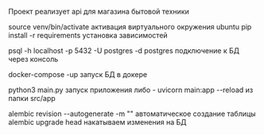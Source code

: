 Проект реализует api для магазина бытовой техники

source venv/bin/activate активация виртуального окружения ubuntu
pip install -r requirements установка зависимостей

psql -h localhost -p 5432 -U postgres -d postgres подключение к БД через консоль

docker-compose -up запуск БД в докере

python3 main.py запуск приложения
либо - uvicorn main:app --reload из папки src/app

alembic revision --autogenerate -m "" автоматическое создание таблицы
alembic upgrade head накатываем изменения на БД
